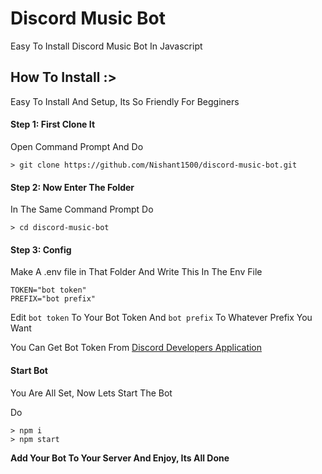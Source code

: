 # Discord Music Bot
Easy To Install Discord Music Bot In Javascript

## How To Install :>
Easy To Install And Setup, Its So Friendly For Begginers
#### Step 1: First Clone It
Open Command Prompt And Do
```shell
> git clone https://github.com/Nishant1500/discord-music-bot.git
```

#### Step 2: Now Enter The Folder
In The Same Command Prompt Do
```shell
> cd discord-music-bot
```

#### Step 3: Config
Make A .env file in That Folder
 And Write This In The Env File
 ```env
 TOKEN="bot token"
PREFIX="bot prefix"
```

Edit `bot token` To Your Bot Token And `bot prefix` To Whatever Prefix You Want

You Can Get Bot Token From [Discord Developers Application](https://discord.com/developers/applications/)
#### Start Bot
You Are All Set, Now Lets Start The Bot

Do
```shell
> npm i
> npm start
```

**Add Your Bot To Your Server And Enjoy, Its All Done**
